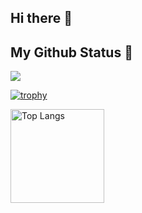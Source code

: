 ## Hi there 👋

## My Github Status 🔭

![](https://github-profile-summary-cards.vercel.app/api/cards/profile-details?username=Amane-Fujiwara11&theme=2077)

[![trophy](https://github-profile-trophy.vercel.app/?username=xxxxxxxxxx&theme=onedark)](https://github-profile-trophy.vercel.app/?username=Amane-Fujiwara11&theme=tokyonight)

<img alt="Top Langs" height="150px" src="https://github-readme-stats.vercel.app/api/top-langs/?username=Amane-Fujiwara11&layout=compact&count_private=true&show_icons=true&theme=tokyonight" />

<!--
**Amane-Fujiwara11/Amane-Fujiwara11** is a ✨ _special_ ✨ repository because its `README.md` (this file) appears on your GitHub profile.

Here are some ideas to get you started:

- 🔭 I’m currently working on ...
- 🌱 I’m currently learning ...
- 👯 I’m looking to collaborate on ...
- 🤔 I’m looking for help with ...
- 💬 Ask me about ...
- 📫 How to reach me: ...
- 😄 Pronouns: ...
- ⚡ Fun fact: ...
-->
